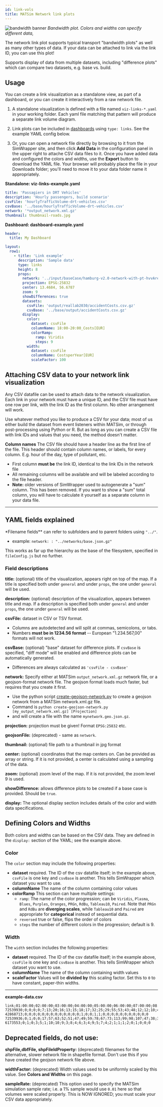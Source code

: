 ```yaml
---
id: link-vols
title: MATSim Network link plots
---
```


![bandwidth banner](assets/links.jpg)
_Bandwidth plot. Colors and widths can specify different data,_

The network link plot supports typical transport "bandwidth plots" as well as many other types of data. If your data can be attached to link via the link ID, you can use this plot!

Supports display of data from multiple datasets, including "difference plots" which can compare two datasets, e.g. base vs. build.

## Usage

You can create a link visualization as a standalone view, as part of a dashboard, or you can create it interactively from a raw network file.

1. A standalone visualization is defined with a file named `viz-links-*.yaml` in your working folder. Each yaml file matching that pattern will produce a separate link volume diagram.

2. Link plots can be included in [dashboards](dashboards) using `type: links`. See the example YAML config below.

3. Or, you can open a network file directly by browsing to it from the SimWrapper site, and then click **Add Data** in the configuration panel in the upper right to attache CSV data files to it. Once you have added data and configured the colors and widths, use the **Export** button to download the YAML file. Your browser will probably place the file in your Downloads folder; you'll need to move it to your data folder name it appropriately.

**Standalone: viz-links-example.yaml**

```yaml
title: 'Passagiers in DRT Vehicles'
description: 'Hourly passengers, build scenario'
csvFile: 'hourlyTrafficVolume-drt-vehicles.csv'
csvBase: '../base/hourlyTrafficVolume-drt-vehicles.csv'
network: '*output_network.xml.gz'
thumbnail: thumbnail-roads.jpg
```

**Dashboard: dashboard-example.yaml**

```yaml
header:
  title: My Dashboard

layout:
  row1:
    - title: 'Link example'
      description: 'Sample data'
      type: links
      height: 8
      props:
        network: '../input/baseCase/hamburg-v2.0-network-with-pt-hvvArea.geo.json.gz'
        projection: EPSG:25832
        center: 13.4684, 56.6787
        zoom: 9
        showDifferences: true
        datasets:
          csvFile: 'output/reallab2030/accidentCosts.csv.gz'
          csvBase: '../base/output/accidentCosts.csv.gz'
        display:
          color:
            dataset: csvFile
            columnName: 18:00-20:00_Costs[EUR]
            colorRamp:
              ramp: Viridis
              steps: 9
          width:
            dataset: csvFile
            columnName: CostsperYear[EUR]
            scaleFactor: 100
```

## Attaching CSV data to your network link visualization

Any CSV datafile can be used to attach data to the network visualization. Each link in your network must have a unique ID, and the CSV file must have one row per link, with the link ID as the first column. No other arrangement will work.

Use whatever method you like to produce a CSV for your data; most of us either build the dataset from event listeners within MATSim, or through post-processing using Python or R. But as long as you can create a CSV file with link IDs and values that you need, the method doesn't matter.

**Column names** The CSV file should have a header line as the first line of the file. This header should contain column names, or labels, for every column. E.g. hour of the day, type of pollutant, etc.

- First column **must be** the link ID, identical to the link IDs in the network file
- All remaining columns will be available and will be labeled according to the file header.
- **Note:** older versions of SimWrapper used to autogenerate a "sum" column. This has been removed. If you want to show a "sum" total column, you will have to calculate it yourself as a separate column in your data file.

---

## YAML fields explained

\*Filename fields\*\* can refer to subfolders and to parent folders using `"../"`.

- example: `network: : "../networks/base.json.gz"`

This works as far up the hierarchy as the base of the filesystem, specified in `fileConfig.js` but no further.

### Field descriptions

**title:** (optional) title of the visualization, appears right on top of the map. If a title is specified both under `general` and under `props`, the one under `general` will be used.

**description:** (optional) description of the visualization, appears between title and map. If a description is specified both under `general` and under `props`, the one under `general` will be used.

**csvFile:** dataset in CSV or TSV format.

- Columns are autodetected and will split at commas, semicolons, or tabs.
- Numbers **must be in 1234.56 format** -- European "1.234.567,00" formats will not work.

**csvBase:** (optional) "base" dataset for difference plots. If `csvBase` is specified, "diff mode" will be enabled and difference plots can be automatically generated.

- Differences are always calculated as `'csvFile - csvBase'`

**network:** Specify either at MATSim `output_network.xml.gz` network file, or a geojson-format network file. The geojson format loads much faster, but requires that you create it first.

- Use the python script [create-geojson-network.py](https://raw.githubusercontent.com/simwrapper/simwrapper/master/scripts/create-geojson-network.py) to create a geojson network from a MATSim network.xml.gz file.
- Command is `python create-geojson-network.py [my_output_network.xml.gz] [Projection]`
- and will create a file with the name `mynetwork.geo.json.gz`.

**projection:** projection must be given! Format `EPSG:25832` etc.

**geojsonFile:** (deprecated) - same as `network`.

**thumbnail:** (optional) file path to a thumbnail in jpg format

**center:** (optional) coordinates that the map centers on. Can be provided as array or string. If it is not provided, a center is calculated using a sampling of the data.

**zoom:** (optional) zoom level of the map. If it is not provided, the zoom level 9 is used.

**showDifference:** allows difference plots to be created if a base case is provided. Should be `true`.

**display:** The optional display section includes details of the color and width data specifications.

## Defining Colors and Widths

Both colors and widths can be based on the CSV data. They are defined in the `display:` section of the YAML; see the example above.

### Color

The `color` section may include the following properties:

- **dataset** required. The ID of the csv datafile itself; in the example above, `csvFile` is one key and `csvBase` is another. This tells SimWrapper which dataset you want to use.
- **columnName** The name of the column containing color values
- **colorRamp** This section can have multiple settings:
  - `ramp`: The name of the color progression; can be `Viridis`, `Plasma`, `Blues`, `Purples`, `Oranges`, `PRGn`, `RdBu`, `Tableau10`, `Paired`. Note that `PRGn` and `RdBu` are **diverging scales**, while `Tableau10` and `Paired` are appropriate for **categorical** instead of sequential data.
  - `reversed` true or false, flips the order of colors
  - `steps` the number of different colors in the progression; default is 9.

### Width

The `width` section includes the following properties:

- **dataset** required. The ID of the csv datafile itself; in the example above, `csvFile` is one key and `csvBase` is another. This tells SimWrapper which dataset you want to use.
- **columnName** The name of the column containing width values
- **scaleFactor** Values will be **divided by** this scaling factor. Set this to `0` to have constant, paper-thin widths.

---

**example-data.csv**

```
link;01:00:00;02:00:00;03:00:00;04:00:00;05:00:00;06:00:00;07:00:00;08:00:00;09:00:00;10:00:00;11:00:00;12:00:00;13:00:00;14:00:00;15:00:00;16:00:00;17:00:00;18:00:00;19:00:00;20:00:00;21:00:00;22:00:00;23:00:00;24:00:00;25:00:00;26:00:00;27:00:00;28:00:00;30:00:00
72539930;0;0;0;0;7;13;20;16;13;15;18;17;32;25;29;55;53;43;48;12;12;10;4;4;4;0;0;0;0
42868713;0;0;0;0;0;0;0;0;0;0;0;0;0;1;0;0;1;1;0;0;0;0;0;0;0;0;0;0;0
72539936;0;1;0;0;17;57;63;52;51;47;49;59;78;67;73;113;99;98;107;47;38;36;24;13;4;0;0;0;0
6173553;0;1;0;3;5;1;10;10;9;3;8;4;6;3;4;9;5;7;4;2;1;1;1;2;0;1;0;0;0
```

## Deprecated fields, do not use:

**shpFile,dbfFile, shpFileIdProperty:** (deprecated) filenames for the alternative, slower network file in shapefile format. Don't use this if you have created the geojson network file above.

**widthFactor:** (deprecated) Width values used to be uniformly scaled by this value. See **Colors and Widths** on this page.

**sampleRate:** (deprecated) This option used to specify the MATSim simulation sample rate; i.e. a 1% sample would use `0.01` here so that volumes were scaled properly. This is NOW IGNORED; you must scale your CSV data appropriately.
